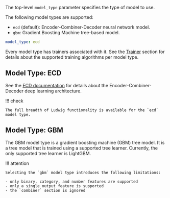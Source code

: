 The top-level `model_type` parameter specifies the type of model to use.

The following model types are supported:

- `ecd` (default): Encoder-Combiner-Decoder neural network model.
- `gbm`: Gradient Boosting Machine tree-based model.

```yaml
model_type: ecd
```

Every model type has trainers associated with it. See the [Trainer](../trainer) section for details about the supported training algorithms per model type.

## Model Type: ECD

See the [ECD documentation](../../user_guide/how_ludwig_works/#ecd-architecture) for details about the Encoder-Combiner-Decoder deep learning architecture.

!!! check

    The full breadth of Ludwig functionality is available for the `ecd` model type.

## Model Type: GBM

The GBM model type is a gradient boosting machine (GBM) tree model. It is a tree model that is trained using a supported tree learner. Currently, the only supported tree learner is LightGBM.

!!! attention

    Selecting the `gbm` model type introduces the following limitations:

    - only binary, category, and number features are supported
    - only a single output feature is supported
    - the `combiner` section is ignored

